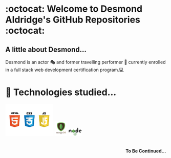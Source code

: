 # :octocat:  Welcome to Desmond Aldridge's GitHub Repositories :octocat: 

## A little about Desmond...

Desmond is an actor 🎭 and former travelling performer 🎪 currently enrolled in a full stack web development certification program.💻 

# 🌱 Technologies studied...

<img src="./logos.jpeg" width="150px">
<img src="./mongodb-logo.png" width="40px">
<img src="./node-js-logo.png" width="40px">
<br>
<br>

#### <marquee><b>To Be Continued...<b></marquee>



